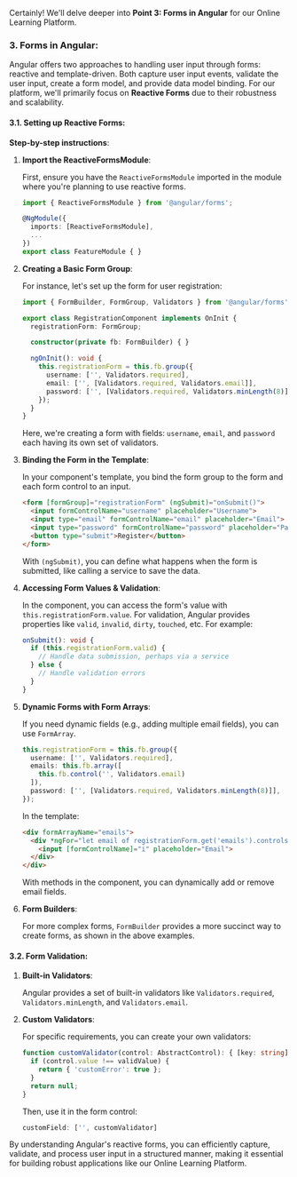 Certainly! We'll delve deeper into **Point 3: Forms in Angular** for our Online Learning Platform.

### 3. Forms in Angular:

Angular offers two approaches to handling user input through forms: reactive and template-driven. Both capture user input events, validate the user input, create a form model, and provide data model binding. For our platform, we'll primarily focus on **Reactive Forms** due to their robustness and scalability.

#### 3.1. **Setting up Reactive Forms**:

**Step-by-step instructions**:

1. **Import the ReactiveFormsModule**:

    First, ensure you have the `ReactiveFormsModule` imported in the module where you're planning to use reactive forms.

    ```typescript
    import { ReactiveFormsModule } from '@angular/forms';

    @NgModule({
      imports: [ReactiveFormsModule],
      ...
    })
    export class FeatureModule { }
    ```

2. **Creating a Basic Form Group**:

    For instance, let's set up the form for user registration:

    ```typescript
    import { FormBuilder, FormGroup, Validators } from '@angular/forms';

    export class RegistrationComponent implements OnInit {
      registrationForm: FormGroup;

      constructor(private fb: FormBuilder) { }

      ngOnInit(): void {
        this.registrationForm = this.fb.group({
          username: ['', Validators.required],
          email: ['', [Validators.required, Validators.email]],
          password: ['', [Validators.required, Validators.minLength(8)]],
        });
      }
    }
    ```

    Here, we're creating a form with fields: `username`, `email`, and `password` each having its own set of validators.

3. **Binding the Form in the Template**:

    In your component's template, you bind the form group to the form and each form control to an input.

    ```html
    <form [formGroup]="registrationForm" (ngSubmit)="onSubmit()">
      <input formControlName="username" placeholder="Username">
      <input type="email" formControlName="email" placeholder="Email">
      <input type="password" formControlName="password" placeholder="Password">
      <button type="submit">Register</button>
    </form>
    ```

    With `(ngSubmit)`, you can define what happens when the form is submitted, like calling a service to save the data.

4. **Accessing Form Values & Validation**:

    In the component, you can access the form's value with `this.registrationForm.value`. For validation, Angular provides properties like `valid`, `invalid`, `dirty`, `touched`, etc. For example:

    ```typescript
    onSubmit(): void {
      if (this.registrationForm.valid) {
        // Handle data submission, perhaps via a service
      } else {
        // Handle validation errors
      }
    }
    ```

5. **Dynamic Forms with Form Arrays**:

    If you need dynamic fields (e.g., adding multiple email fields), you can use `FormArray`.

    ```typescript
    this.registrationForm = this.fb.group({
      username: ['', Validators.required],
      emails: this.fb.array([
        this.fb.control('', Validators.email)
      ]),
      password: ['', [Validators.required, Validators.minLength(8)]],
    });
    ```

    In the template:

    ```html
    <div formArrayName="emails">
      <div *ngFor="let email of registrationForm.get('emails').controls; let i = index">
        <input [formControlName]="i" placeholder="Email">
      </div>
    </div>
    ```

    With methods in the component, you can dynamically add or remove email fields.

6. **Form Builders**:

    For more complex forms, `FormBuilder` provides a more succinct way to create forms, as shown in the above examples.

#### 3.2. **Form Validation**:

1. **Built-in Validators**:

    Angular provides a set of built-in validators like `Validators.required`, `Validators.minLength`, and `Validators.email`.

2. **Custom Validators**:

    For specific requirements, you can create your own validators:

    ```typescript
    function customValidator(control: AbstractControl): { [key: string]: boolean } | null {
      if (control.value !== validValue) {
        return { 'customError': true };
      }
      return null;
    }
    ```

    Then, use it in the form control:

    ```typescript
    customField: ['', customValidator]
    ```

By understanding Angular's reactive forms, you can efficiently capture, validate, and process user input in a structured manner, making it essential for building robust applications like our Online Learning Platform.